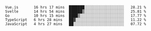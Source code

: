 <!--START_SECTION:waka-->
```text
Vue.js       16 hrs 17 mins  ███████░░░░░░░░░░░░░░░░░░   28.21 % 
Svelte       14 hrs 54 mins  ██████▒░░░░░░░░░░░░░░░░░░   25.81 % 
Go           10 hrs 15 mins  ████▒░░░░░░░░░░░░░░░░░░░░   17.77 % 
TypeScript   6 hrs 28 mins   ██▓░░░░░░░░░░░░░░░░░░░░░░   11.22 % 
JavaScript   4 hrs 27 mins   ██░░░░░░░░░░░░░░░░░░░░░░░   07.72 % 
```
<!--END_SECTION:waka-->
